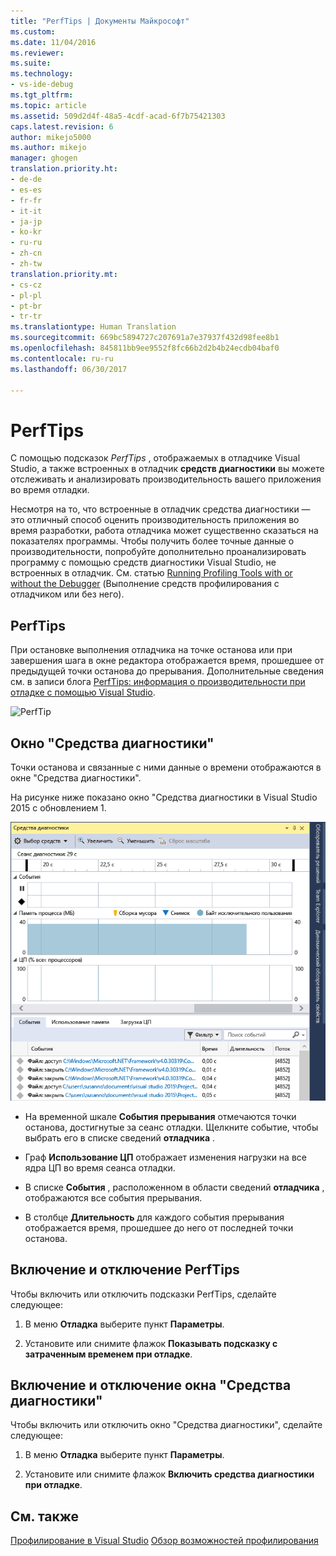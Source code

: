 ```yaml
---
title: "PerfTips | Документы Майкрософт"
ms.custom: 
ms.date: 11/04/2016
ms.reviewer: 
ms.suite: 
ms.technology:
- vs-ide-debug
ms.tgt_pltfrm: 
ms.topic: article
ms.assetid: 509d2d4f-48a5-4cdf-acad-6f7b75421303
caps.latest.revision: 6
author: mikejo5000
ms.author: mikejo
manager: ghogen
translation.priority.ht:
- de-de
- es-es
- fr-fr
- it-it
- ja-jp
- ko-kr
- ru-ru
- zh-cn
- zh-tw
translation.priority.mt:
- cs-cz
- pl-pl
- pt-br
- tr-tr
ms.translationtype: Human Translation
ms.sourcegitcommit: 669bc5894727c207691a7e37937f432d98fee8b1
ms.openlocfilehash: 845811bb9ee9552f8fc66b2d2b4b24ecdb04baf0
ms.contentlocale: ru-ru
ms.lasthandoff: 06/30/2017

---
```

# <a name="perftips"></a>PerfTips
С помощью подсказок *PerfTips* , отображаемых в отладчике Visual Studio, а также встроенных в отладчик **средств диагностики** вы можете отслеживать и анализировать производительность вашего приложения во время отладки.  
  
 Несмотря на то, что встроенные в отладчик средства диагностики — это отличный способ оценить производительность приложения во время разработки, работа отладчика может существенно сказаться на показателях программы. Чтобы получить более точные данные о производительности, попробуйте дополнительно проанализировать программу с помощью средств диагностики Visual Studio, не встроенных в отладчик. См. статью [Running Profiling Tools with or without the Debugger](../profiling/running-profiling-tools-with-or-without-the-debugger.md) (Выполнение средств профилирования с отладчиком или без него).  
  
## <a name="perftips"></a>PerfTips  
 При остановке выполнения отладчика на точке останова или при завершения шага в окне редактора отображается время, прошедшее от предыдущей точки останова до прерывания. Дополнительные сведения см. в записи блога [PerfTips: информация о производительности при отладке с помощью Visual Studio](http://blogs.msdn.com/b/visualstudioalm/archive/2014/08/18/perftips-performance-information-at-a-glance-while-debugging-with-visual-studio.aspx).  
  
 ![PerfTip](../profiling/media/dbgdiag_perf_perftip.png "DBGDIAG_PERF_PerfTip")  
  
## <a name="diagnostics-tools-window"></a>Окно "Средства диагностики"  
 Точки останова и связанные с ними данные о времени отображаются в окне "Средства диагностики".  
  
 На рисунке ниже показано окно "Средства диагностики в Visual Studio 2015 с обновлением 1.  
  
 ![DiagnosticTools: обновление 1](../profiling/media/diagnostictools-update1.png "DiagnosticTools-Update1")  
  
-   На временной шкале **События прерывания** отмечаются точки останова, достигнутые за сеанс отладки. Щелкните событие, чтобы выбрать его в списке сведений **отладчика** .  
  
-   Граф **Использование ЦП** отображает изменения нагрузки на все ядра ЦП во время сеанса отладки.  
  
-   В списке **События** , расположенном в области сведений **отладчика** , отображаются все события прерывания.  
  
-   В столбце **Длительность** для каждого события прерывания отображается время, прошедшее до него от последней точки останова.  
  
## <a name="turn-perftips-on-or-off"></a>Включение и отключение PerfTips  
 Чтобы включить или отключить подсказки PerfTips, сделайте следующее:  
  
1.  В меню **Отладка** выберите пункт **Параметры**.  
  
2.  Установите или снимите флажок **Показывать подсказку с затраченным временем при отладке**.  
  
## <a name="turn-the-diagnostic-tools-window-on-or-off"></a>Включение и отключение окна "Средства диагностики"  
 Чтобы включить или отключить окно "Средства диагностики", сделайте следующее:  
  
1.  В меню **Отладка** выберите пункт **Параметры**.  
  
2.  Установите или снимите флажок **Включить средства диагностики при отладке**.

## <a name="see-also"></a>См. также
 [Профилирование в Visual Studio](../profiling/index.md) [Обзор возможностей профилирования](../profiling/profiling-feature-tour.md)
